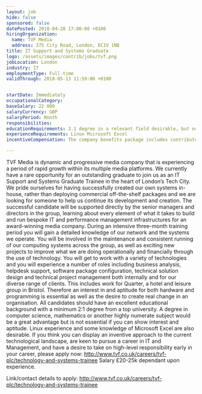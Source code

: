 ```yaml
---
layout: job
hide: false
sponsored: false
datePosted: 2018-04-28 17:00:00 +0100
hiringOrganization:
  name: TVF Media
  address: 375 City Road, London, EC1V 1NB
title: IT Support and Systems Graduate
logo: /assets/images/contrib/jobs/tvf.png
jobLocation: London
industry: IT
employmentType: Full-time
validThrough: 2018-05-13 11:59:00 +0100


startDate: Immediately
occupationalCategory:
baseSalary: 22 000
salaryCurrency: GBP
salaryPeriod: Month
responsibilities:
educationRequirements: 2.1 degree in a relevant field desirable, but not essential.
experienceRequirements: Linux Microsoft Excel
incentiveCompensation: The company benefits package includes contributory private healthcare insurance, cycle scheme, charity donation scheme, childcare voucher scheme, pension scheme, monthly performance prizes (£300 each) and monthly company drinks.

---
```


TVF Media is dynamic and progressive media company that is experiencing a period of rapid growth within its multiple media platforms. We currently have a rare opportunity for an outstanding graduate to join us as an IT Support and Systems Graduate Trainee in the heart of London’s Tech City. We pride ourselves for having successfully created our own systems in-house, rather than deploying commercial off-the-shelf packages and we are looking for someone to help us continue its development and creation. The successful candidate will be supported directly by the senior managers and directors in the group, learning about every element of what it takes to build and run bespoke IT and performance management infrastructures for an award-winning media company. During an intensive three-month training period you will gain a detailed knowledge of our network and the systems we operate. You will be involved in the maintenance and consistent running of our computing systems across the group, as well as exciting new projects to improve what we are doing operationally and financially through the use of technology. You will get to work with a variety of technologies and you will experience a number of roles including business analysis, helpdesk support, software package configuration, technical solution design and technical project management both internally and for our diverse range of clients. This includes work for Quarter, a hotel and leisure group in Bristol. Therefore an interest in and aptitude for both hardware and programming is essential as well as the desire to create real change in an organisation. All candidates should have an excellent educational background with a minimum 2:1 degree from a top university. A degree in computer science, mathematics or another highly numerate subject would be a great advantage but is not essential if you can show interest and aptitude. Linux experience and some knowledge of Microsoft Excel are also desirable. If you think you can display an inventive approach to the current technological landscape, are keen to pursue a career in IT and Management, and have a desire to take on high-level responsibility early in your career, please apply now: http://www.tvf.co.uk/careers/tvf-plc/technology-and-systems-trainee Salary £20-25k dependant upon experience.

Link/contact details to apply:
http://www.tvf.co.uk/careers/tvf-plc/technology-and-systems-trainee
